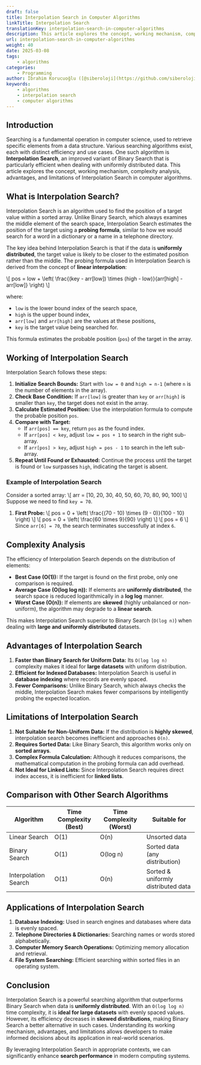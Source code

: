 ```yaml
---
draft: false
title: Interpolation Search in Computer Algorithms
linkTitle: Interpolation Search
translationKey: interpolation-search-in-computer-algorithms
description: This article explores the concept, working mechanism, complexity analysis, advantages, and limitations of Interpolation Search in computer algorithms.
url: interpolation-search-in-computer-algorithms
weight: 40
date: 2025-03-08
tags:
    - algorithms
categories:
    - Programming
author: İbrahim Korucuoğlu ([@siberoloji](https://github.com/siberoloji))
keywords:
    - algorithms
    - interpolation search
    - computer algorithms
---
```


## Introduction

Searching is a fundamental operation in computer science, used to retrieve specific elements from a data structure. Various searching algorithms exist, each with distinct efficiency and use cases. One such algorithm is **Interpolation Search**, an improved variant of Binary Search that is particularly efficient when dealing with uniformly distributed data. This article explores the concept, working mechanism, complexity analysis, advantages, and limitations of Interpolation Search in computer algorithms.

## What is Interpolation Search?

Interpolation Search is an algorithm used to find the position of a target value within a sorted array. Unlike Binary Search, which always examines the middle element of the search space, Interpolation Search estimates the position of the target using a **probing formula**, similar to how we would search for a word in a dictionary or a name in a telephone directory.

The key idea behind Interpolation Search is that if the data is **uniformly distributed**, the target value is likely to be closer to the estimated position rather than the middle. The probing formula used in Interpolation Search is derived from the concept of **linear interpolation**:

\\[ pos = low + \\left( \\frac{(key - arr[low]) \\times (high - low)}{arr[high] - arr[low]} \\right) \\]

where:

- `low` is the lower bound index of the search space,
- `high` is the upper bound index,
- `arr[low]` and `arr[high]` are the values at these positions,
- `key` is the target value being searched for.

This formula estimates the probable position (`pos`) of the target in the array.

## Working of Interpolation Search

Interpolation Search follows these steps:

1. **Initialize Search Bounds:** Start with `low = 0` and `high = n-1` (where `n` is the number of elements in the array).
2. **Check Base Condition:** If `arr[low]` is greater than `key` or `arr[high]` is smaller than `key`, the target does not exist in the array.
3. **Calculate Estimated Position:** Use the interpolation formula to compute the probable position `pos`.
4. **Compare with Target:**
   - If `arr[pos] == key`, return `pos` as the found index.
   - If `arr[pos] < key`, adjust `low = pos + 1` to search in the right sub-array.
   - If `arr[pos] > key`, adjust `high = pos - 1` to search in the left sub-array.
5. **Repeat Until Found or Exhausted:** Continue the process until the target is found or `low` surpasses `high`, indicating the target is absent.

### Example of Interpolation Search

Consider a sorted array:
\\[ arr = [10, 20, 30, 40, 50, 60, 70, 80, 90, 100] \\]
Suppose we need to find `key = 70`.

1. **First Probe:**
   \\[ pos = 0 + \\left( \\frac{(70 - 10) \\times (9 - 0)}{100 - 10} \\right) \\]
   \\[ pos = 0 + \\left( \\frac{60 \\times 9}{90} \\right) \\]
   \\[ pos = 6 \\]
   Since `arr[6] = 70`, the search terminates successfully at index `6`.

## Complexity Analysis

The efficiency of Interpolation Search depends on the distribution of elements:

- **Best Case (O(1)):** If the target is found on the first probe, only one comparison is required.
- **Average Case (O(log log n)):** If elements are **uniformly distributed**, the search space is reduced logarithmically in a **log log** manner.
- **Worst Case (O(n)):** If elements are **skewed** (highly unbalanced or non-uniform), the algorithm may degrade to a **linear search**.

This makes Interpolation Search superior to Binary Search (`O(log n)`) when dealing with **large and uniformly distributed** datasets.

## Advantages of Interpolation Search

1. **Faster than Binary Search for Uniform Data:** Its `O(log log n)` complexity makes it ideal for **large datasets** with uniform distribution.
2. **Efficient for Indexed Databases:** Interpolation Search is useful in **database indexing** where records are evenly spaced.
3. **Fewer Comparisons:** Unlike Binary Search, which always checks the middle, Interpolation Search makes fewer comparisons by intelligently probing the expected location.

## Limitations of Interpolation Search

1. **Not Suitable for Non-Uniform Data:** If the distribution is **highly skewed**, interpolation search becomes inefficient and approaches `O(n)`.
2. **Requires Sorted Data:** Like Binary Search, this algorithm works only on **sorted arrays**.
3. **Complex Formula Calculation:** Although it reduces comparisons, the mathematical computation in the probing formula can add overhead.
4. **Not Ideal for Linked Lists:** Since Interpolation Search requires direct index access, it is inefficient for **linked lists**.

## Comparison with Other Search Algorithms

| Algorithm         | Time Complexity (Best) | Time Complexity (Worst) | Suitable for |
|------------------|----------------------|------------------------|-------------|
| Linear Search   | O(1)                 | O(n)                   | Unsorted data |
| Binary Search   | O(1)                 | O(log n)               | Sorted data (any distribution) |
| Interpolation Search | O(1)          | O(n)                   | Sorted & uniformly distributed data |

## Applications of Interpolation Search

1. **Database Indexing:** Used in search engines and databases where data is evenly spaced.
2. **Telephone Directories & Dictionaries:** Searching names or words stored alphabetically.
3. **Computer Memory Search Operations:** Optimizing memory allocation and retrieval.
4. **File System Searching:** Efficient searching within sorted files in an operating system.

## Conclusion

Interpolation Search is a powerful searching algorithm that outperforms Binary Search when data is **uniformly distributed**. With an `O(log log n)` time complexity, it is **ideal for large datasets** with evenly spaced values. However, its efficiency decreases in **skewed distributions**, making Binary Search a better alternative in such cases. Understanding its working mechanism, advantages, and limitations allows developers to make informed decisions about its application in real-world scenarios.

By leveraging Interpolation Search in appropriate contexts, we can significantly enhance **search performance** in modern computing systems.
